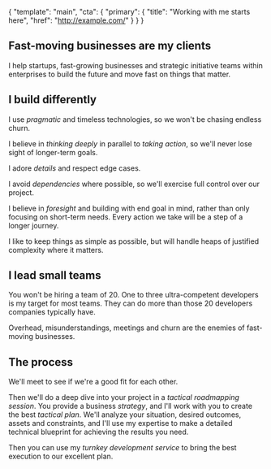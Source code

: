 {
  "template": "main",
  "cta": {
    "primary": {
      "title": "Working with me starts here",
      "href": "http://example.com/"
    }
  }
}


## Fast-moving businesses are my clients

I help startups, fast-growing businesses and strategic initiative teams within enterprises to build the future and move fast on things that matter.


## I build differently

I use *pragmatic* and timeless technologies, so we won't be chasing endless churn.

I believe in *thinking deeply* in parallel to *taking action*, so we'll never lose sight of longer-term goals.

I adore *details* and respect edge cases.

I avoid *dependencies* where possible, so we'll exercise full control over our project.

I believe in *foresight* and building with end goal in mind, rather than only focusing on short-term needs. Every action we take will be a step of a longer journey.

I like to keep things as simple as possible, but will handle heaps of justified complexity where it matters.


## I lead small teams

You won't be hiring a team of 20. One to three ultra-competent developers is my target for most teams. They can do more than those 20 developers companies typically have.

Overhead, misunderstandings, meetings and churn are the enemies of fast-moving businesses.


## The process

We'll meet to see if we're a good fit for each other.

Then we'll do a deep dive into your project in a _tactical roadmapping session_. You provide a business _strategy_, and I'll work with you to create the best _tactical plan_. We'll analyze your situation, desired outcomes, assets and constraints, and I'll use my expertise to make a detailed technical blueprint for achieving the results you need.

Then you can use my _turnkey development service_ to bring the best execution to our excellent plan.

<x-cta></x-cta>
